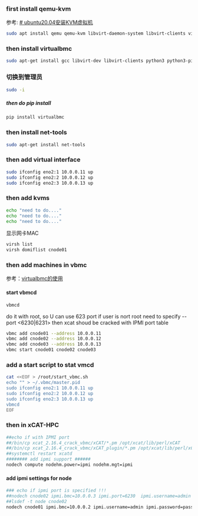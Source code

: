 ### first install qemu-kvm
参考: [# ubuntu20.04安装KVM虚拟机](https://blog.csdn.net/ymz641/article/details/121563579)
```bash
sudo apt install qemu qemu-kvm libvirt-daemon-system libvirt-clients virt-manager virtinst bridge-utils
```
### then install virtualbmc
```bash
sudo apt-get install gcc libvirt-dev libvirt-clients python3 python3-pip python3-virtualenv 
```

### 切换到管理员
```bash
sudo -i
```
##### then do pip install
```bash
pip install virtualbmc
```

### then install net-tools
```bash
sudo apt-get install net-tools
```

### then add virtual interface
```bash
sudo ifconfig eno2:1 10.0.0.11 up
sudo ifconfig eno2:2 10.0.0.12 up
sudo ifconfig eno2:3 10.0.0.13 up
```

### then add kvms
```bash
echo "need to do...."
echo "need to do...."
echo "need to do...."
```
显示网卡MAC
```bash
virsh list
virsh domiflist cnode01
```

### then add machines in vbmc
参考：[virtualbmc的使用](https://ironic-book.readthedocs.io/zh_CN/latest/ironic/vbmc.html)
#### start vbmcd
```bash
vbmcd
```
do it with root, so U can use 623 port
if user is nort root need to specify --port <6230|6231>
then xcat shoud be cracked with IPMI port table
```bash
vbmc add cnode01 --address 10.0.0.11
vbmc add cnode02 --address 10.0.0.12
vbmc add cnode03 --address 10.0.0.13
vbmc start cnode01 cnode02 cnode03
```
### add a start script to stat vmcd
```bash
cat <<EOF > /root/start_vbmc.sh
echo "" > ~/.vbmc/master.pid
sudo ifconfig eno2:1 10.0.0.11 up
sudo ifconfig eno2:2 10.0.0.12 up
sudo ifconfig eno2:3 10.0.0.13 up
vbmcd
EOF
```

### then in xCAT-HPC

```bash
##echo if with IPMI port
##/bin/cp xcat_2.16.4_crack_vbmc/xCAT/*.pm /opt/xcat/lib/perl/xCAT
##/bin/cp xcat_2.16.4_crack_vbmc/xCAT_plugin/*.pm /opt/xcat/lib/perl/xCAT_plugin
##systemctl restart xcatd
######## add ipmi support ######
nodech compute nodehm.power=ipmi nodehm.mgt=ipmi
```

#### add ipmi settings for node
```bash
### echo if ipmi port is specified !!!
##nodech cnode02 ipmi.bmc=10.0.0.3 ipmi.port=6230  ipmi.username=admin ipmi.password=password
##lsdef -t node cnode02
nodech cnode01 ipmi.bmc=10.0.0.2 ipmi.username=admin ipmi.password=password
```